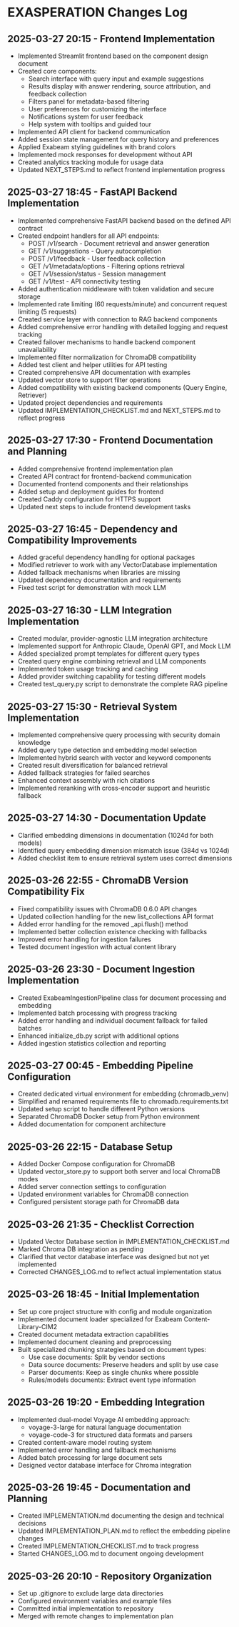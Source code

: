 # EXASPERATION Changes Log

## 2025-03-27 20:15 - Frontend Implementation
- Implemented Streamlit frontend based on the component design document
- Created core components:
  - Search interface with query input and example suggestions
  - Results display with answer rendering, source attribution, and feedback collection
  - Filters panel for metadata-based filtering
  - User preferences for customizing the interface
  - Notifications system for user feedback
  - Help system with tooltips and guided tour
- Implemented API client for backend communication
- Added session state management for query history and preferences
- Applied Exabeam styling guidelines with brand colors
- Implemented mock responses for development without API
- Created analytics tracking module for usage data
- Updated NEXT_STEPS.md to reflect frontend implementation progress

## 2025-03-27 18:45 - FastAPI Backend Implementation
- Implemented comprehensive FastAPI backend based on the defined API contract
- Created endpoint handlers for all API endpoints:
  - POST /v1/search - Document retrieval and answer generation
  - GET /v1/suggestions - Query autocompletion
  - POST /v1/feedback - User feedback collection
  - GET /v1/metadata/options - Filtering options retrieval
  - GET /v1/session/status - Session management
  - GET /v1/test - API connectivity testing
- Added authentication middleware with token validation and secure storage
- Implemented rate limiting (60 requests/minute) and concurrent request limiting (5 requests)
- Created service layer with connection to RAG backend components
- Added comprehensive error handling with detailed logging and request tracking
- Created failover mechanisms to handle backend component unavailability
- Implemented filter normalization for ChromaDB compatibility
- Added test client and helper utilities for API testing
- Created comprehensive API documentation with examples
- Updated vector store to support filter operations
- Added compatibility with existing backend components (Query Engine, Retriever)
- Updated project dependencies and requirements
- Updated IMPLEMENTATION_CHECKLIST.md and NEXT_STEPS.md to reflect progress

## 2025-03-27 17:30 - Frontend Documentation and Planning
- Added comprehensive frontend implementation plan
- Created API contract for frontend-backend communication
- Documented frontend components and their relationships
- Added setup and deployment guides for frontend
- Created Caddy configuration for HTTPS support
- Updated next steps to include frontend development tasks

## 2025-03-27 16:45 - Dependency and Compatibility Improvements
- Added graceful dependency handling for optional packages
- Modified retriever to work with any VectorDatabase implementation
- Added fallback mechanisms when libraries are missing
- Updated dependency documentation and requirements
- Fixed test script for demonstration with mock LLM

## 2025-03-27 16:30 - LLM Integration Implementation
- Created modular, provider-agnostic LLM integration architecture
- Implemented support for Anthropic Claude, OpenAI GPT, and Mock LLM
- Added specialized prompt templates for different query types
- Created query engine combining retrieval and LLM components
- Implemented token usage tracking and caching
- Added provider switching capability for testing different models
- Created test_query.py script to demonstrate the complete RAG pipeline

## 2025-03-27 15:30 - Retrieval System Implementation
- Implemented comprehensive query processing with security domain knowledge
- Added query type detection and embedding model selection
- Implemented hybrid search with vector and keyword components
- Created result diversification for balanced retrieval
- Added fallback strategies for failed searches
- Enhanced context assembly with rich citations
- Implemented reranking with cross-encoder support and heuristic fallback

## 2025-03-27 14:30 - Documentation Update
- Clarified embedding dimensions in documentation (1024d for both models)
- Identified query embedding dimension mismatch issue (384d vs 1024d)
- Added checklist item to ensure retrieval system uses correct dimensions

## 2025-03-26 22:55 - ChromaDB Version Compatibility Fix
- Fixed compatibility issues with ChromaDB 0.6.0 API changes
- Updated collection handling for the new list_collections API format
- Added error handling for the removed _api.flush() method
- Implemented better collection existence checking with fallbacks
- Improved error handling for ingestion failures
- Tested document ingestion with actual content library

## 2025-03-26 23:30 - Document Ingestion Implementation
- Created ExabeamIngestionPipeline class for document processing and embedding
- Implemented batch processing with progress tracking
- Added error handling and individual document fallback for failed batches
- Enhanced initialize_db.py script with additional options
- Added ingestion statistics collection and reporting

## 2025-03-27 00:45 - Embedding Pipeline Configuration
- Created dedicated virtual environment for embedding (chromadb_venv)
- Simplified and renamed requirements file to chromadb.requirements.txt
- Updated setup script to handle different Python versions
- Separated ChromaDB Docker setup from Python environment
- Added documentation for component architecture

## 2025-03-26 22:15 - Database Setup
- Added Docker Compose configuration for ChromaDB
- Updated vector_store.py to support both server and local ChromaDB modes
- Added server connection settings to configuration
- Updated environment variables for ChromaDB connection
- Configured persistent storage path for ChromaDB data

## 2025-03-26 21:35 - Checklist Correction
- Updated Vector Database section in IMPLEMENTATION_CHECKLIST.md
- Marked Chroma DB integration as pending
- Clarified that vector database interface was designed but not yet implemented
- Corrected CHANGES_LOG.md to reflect actual implementation status

## 2025-03-26 18:45 - Initial Implementation
- Set up core project structure with config and module organization
- Implemented document loader specialized for Exabeam Content-Library-CIM2
- Created document metadata extraction capabilities
- Implemented document cleaning and preprocessing
- Built specialized chunking strategies based on document types:
  - Use case documents: Split by vendor sections
  - Data source documents: Preserve headers and split by use case
  - Parser documents: Keep as single chunks where possible
  - Rules/models documents: Extract event type information

## 2025-03-26 19:20 - Embedding Integration
- Implemented dual-model Voyage AI embedding approach:
  - voyage-3-large for natural language documentation
  - voyage-code-3 for structured data formats and parsers
- Created content-aware model routing system
- Implemented error handling and fallback mechanisms
- Added batch processing for large document sets
- Designed vector database interface for Chroma integration

## 2025-03-26 19:45 - Documentation and Planning
- Created IMPLEMENTATION.md documenting the design and technical decisions
- Updated IMPLEMENTATION_PLAN.md to reflect the embedding pipeline changes
- Created IMPLEMENTATION_CHECKLIST.md to track progress
- Started CHANGES_LOG.md to document ongoing development

## 2025-03-26 20:10 - Repository Organization
- Set up .gitignore to exclude large data directories
- Configured environment variables and example files
- Committed initial implementation to repository
- Merged with remote changes to implementation plan